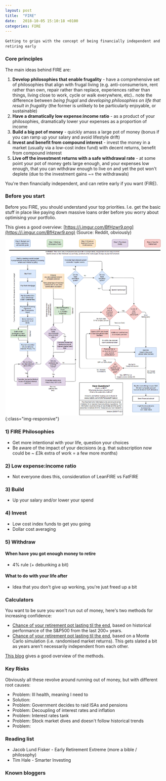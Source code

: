 ```yaml
---
layout: post
title:  "FIRE"
date:   2018-10-05 15:10:18 +0100
categories: FIRE
---
```


`Getting to grips with the concept of being financially independent and retiring early`

### Core principles

The main ideas behind FIRE are:
1. **Develop philosophies that enable frugality** - have a comprehensive set of philosophies that align with frugal living (e.g. anti-consumerism, rent rather than own, repair rather than replace, experiences rather than things, living close to work, cycle or walk everywhere, etc).. note the difference between _being frugal_ and _developing philosophies on life that result in frugality_ (the former is unlikely to be particularly enjoyable, or sustainable)
2. **Have a dramatically low expense:income ratio** - as a product of your philosophies, dramatically lower your expenses as a proportion of income
3. **Build a big pot of money** - quickly amass a large pot of money (bonus if you can ramp up your salary and avoid lifestyle drift)
4. **Invest and benefit from compound interest** - invest the money in a market (usually via a low-cost index fund) with decent returns, benefit from compound interest
5. **Live off the investment returns with a safe withdrawal rate** - at some point your pot of money gets large enough, and your expenses low enough, that you can withdraw enough to live on and yet the pot won't deplete (due to the investment gains ~= the withdrawals)

You're then financially independent, and can retire early if you want (FIRE).

### Before you start

Before you FIRE, you should understand your top priorities. I.e. get the basic stuff in place like paying down massive loans order before you worry about optimising your portfolio.

This gives a good overview: [https://i.imgur.com/BfHzwr9.png](https://i.imgur.com/BfHzwr9.png) (Source: Reddit, obviously)

![Albania](/assets/img/fire/financeflowchart.png){:class="img-responsive"}

### 1) FIRE Philosophies
- Get more intentional with your life, question your choices
- Be aware of the impact of your decisions (e.g. that subscription now could be ~ £3k extra of work = a few more months)

### 2) Low expense:income ratio
- Not everyone does this, consideration of LeanFIRE vs FatFIRE

### 3) Build

- Up your salary and/or lower your spend

### 4) Invest

- Low cost index funds to get you going
- Dollar cost averaging

### 5) Withdraw

#### When have you got enough money to retire
- 4% rule (+ debunking a bit)

#### What to do with your life after

- Idea that you don't give up working, you're just freed up a bit

### Calculators

You want to be sure you won't run out of money, here's two methods for increasing confidence:

- [Chance of your retirement pot lasting til the end](https://www.firecalc.com/index.php), based on historical performance of the S&P500 from the last 200+ years.
- [Chance of your retirement pot lasting til the end](https://docs.google.com/document/d/1dc0ohv6m8PiVPJl5zc47I-JFnD5fjnF7Q0c6pPHPEv4/edit), based on a Monte Carlo simulation (i.e. randomised market returns). This gets slated a bit as years aren't necessarily independent from each other.

[This blog](https://www.sensiblemoney.com/learn/3-ways-to-tell-if-your-retirement-income-plan-will-work/) gives a good overview of the methods.

### Key Risks

Obviously all these revolve around running out of money, but with different root causes:
- Problem: Ill health, meaning I need to
- Solution:
- Problem: Government decides to raid ISAs and pensions
- Problem: Decoupling of interest rates and inflation
- Problem: Interest rates tank
- Problem: Stock market dives and doesn't follow historical trends
- Problem:

### Reading list
- Jacob Lund Fisker - Early Retirement Extreme (more a bible / philosophy)
- Tim Hale - Smarter Investing

### Known bloggers
